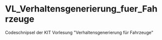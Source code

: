 # VL_Verhaltensgenerierung_fuer_Fahrzeuge
Codeschnipsel der KIT Vorlesung "Verhaltensgenerierung für Fahrzeuge"
